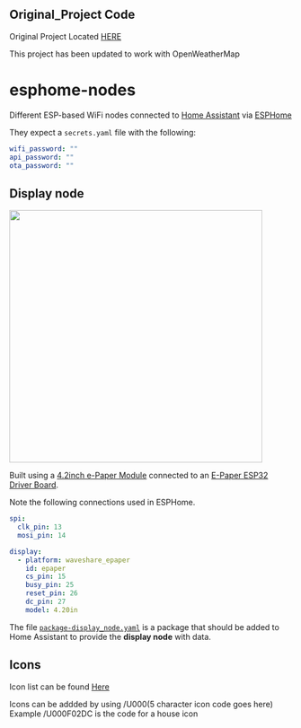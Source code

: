 ## Original_Project Code
Original Project Located [HERE](https://github.com/fredrike/esphome-nodes)

This project has been updated to work with OpenWeatherMap

# esphome-nodes
Different ESP-based WiFi nodes connected to [Home Assistant](https://home-assistant.io) via [ESPHome](https://esphome.io)

They expect a `secrets.yaml` file with the following:

```yaml
wifi_password: ""
api_password: ""
ota_password: ""
```

## Display node
<img
src="https://github.com/thjubeck/esphome-nodes/blob/e57fb139e991a139405621164390993a69d268cd/Images/Display.jpg" width='450px'>

Built using a [4.2inch e-Paper Module](https://www.waveshare.com/wiki/4.2inch_e-Paper_Module) connected to an [E-Paper ESP32 Driver Board](https://www.waveshare.com/wiki/E-Paper_ESP32_Driver_Board).

Note the following connections used in ESPHome.

```yaml
spi:
  clk_pin: 13
  mosi_pin: 14

display:
  - platform: waveshare_epaper
    id: epaper
    cs_pin: 15
    busy_pin: 25
    reset_pin: 26
    dc_pin: 27
    model: 4.20in
```

The file [`package-display_node.yaml`](https://github.com/thjubeck/esphome-nodes/blob/master/homeassistant-config/package-display_node.yaml
) is a package that should be added to Home Assistant to provide the **display node** with data.


## Icons

Icon list can be found [Here](https://pictogrammers.github.io/@mdi/font/5.4.55/)

Icons can be addded by using /U000(5 character icon code goes here)
  Example /U000F02DC is the code for a house icon
